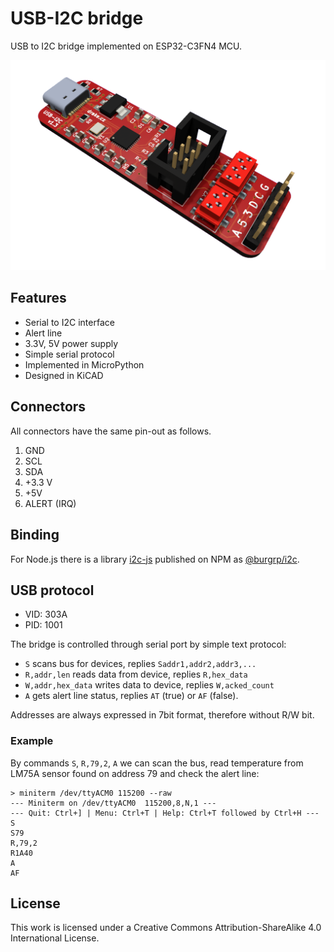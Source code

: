 # USB-I2C bridge

USB to I2C bridge implemented on ESP32-C3FN4 MCU.

![board](board.png)

## Features

- Serial to I2C interface
- Alert line
- 3.3V, 5V power supply
- Simple serial protocol
- Implemented in MicroPython
- Designed in KiCAD

## Connectors

All connectors have the same pin-out as follows.

1. GND
2. SCL
3. SDA
4. +3.3 V
5. +5V
6. ALERT (IRQ)

## Binding

For Node.js there is a library [i2c-js](https://github.com/burgrp/i2c-js) published on NPM as [@burgrp/i2c](https://www.npmjs.com/package/@burgrp/i2c).

## USB protocol

- VID: 303A
- PID: 1001

The bridge is controlled through serial port by simple text protocol:

- `S` scans bus for devices, replies `Saddr1,addr2,addr3,...`
- `R,addr,len` reads data from device, replies `R,hex_data`
- `W,addr,hex_data` writes data to device, replies `W,acked_count`
- `A` gets alert line status, replies `AT` (true) or `AF` (false).

Addresses are always expressed in 7bit format, therefore without R/W bit.

### Example

By commands `S`, `R,79,2`, `A` we can scan the bus, read temperature from LM75A sensor found on address 79 and check the alert line:

```
> miniterm /dev/ttyACM0 115200 --raw
--- Miniterm on /dev/ttyACM0  115200,8,N,1 ---
--- Quit: Ctrl+] | Menu: Ctrl+T | Help: Ctrl+T followed by Ctrl+H ---
S
S79
R,79,2
R1A40
A
AF
```




## License
This work is licensed under a Creative Commons Attribution-ShareAlike 4.0 International License.